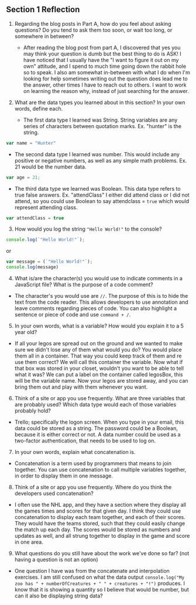 ## Section 1 Reflection

1. Regarding the blog posts in Part A, how do you feel about asking questions? Do you tend to ask them too soon, or wait too long, or somewhere in between?

    * After reading the blog post from part A, I discovered that yes you may think your question is dumb but the best thing to do is ASK! I have noticed that I usually have the "I want to figure it out on my own" attitude, and I spend to much time going down the rabbit hole so to speak. I also am somewhat in-between with what I do when I'm looking for help sometimes writing out the question does lead me to the answer, other times I have to reach out to others. I want to work on learning the reason why, instead of just searching for the answer.

2. What are the data types you learned about in this section? In your own words, define each.
    * The first data type I learned was String. String variables are any series of characters between quotation marks. Ex. "hunter" is the string.

  ```javascript
  var name = "Hunter"
  ```
  * The second data type I learned was number. This would include any positive or negative numbers, as well as any simple math problems. Ex. 21 would be the number data.

  ```javascript
  var age = 21;
  ```
  * The third data type we learned was Boolean. This data type refers to true false answers. Ex. "attendClass" I either did attend class or I did not attend, so you could use Boolean to say attendclass = `true` which would represent attending class.

  ```javascript
  var attendClass = true
  ```
3. How would you log the string `"Hello World!"` to the console?

  ``` javascript
  console.log(`"Hello World!"`);
  ```
  or
  ``` javascript
  var message = (`"Hello World!"`);
  console.log(message)
  ```

4. What is/are the character(s) you would use to indicate comments in a JavaScript file? What is the purpose of a code comment?

  * The character's you would use are `//`. The purpose of this is to hide the text from the code reader. This allows developers to use annotation and leave comments regarding pieces of code. You can also highlight a sentence or piece of code and use `command + /`.

5. In your own words, what is a variable? How would you explain it to a 5 year old?

  * If all your legos are spread out on the ground and we wanted to make sure we didn't lose any of them what would you do? You would place them all in a container. That way you could keep track of them and re use them correct? We will call this container the variable. Now what if that box was stored in your closet, wouldn't you want to be able to tell what it was? We can put a label on the container called legosBox, this will be the variable name. Now your legos are stored away, and you can bring them out and play with them whenever you want.

6. Think of a site or app you use frequently. What are three variables that are probably used? Which data type would each of those variables probably hold?

  * Trello; specifically the logon screen. When you type in your email, this data could be stored as a string. The password could be a Boolean, because it is either correct or not. A data number could be used as a two-factor authentication, that needs to be used to log on.

7. In your own words, explain what concatenation is.

  * Concatenation is a term used by programmers that means to join together. You can use concatenation to call multiple variables together, in order to display them in one message.

8. Think of a site or app you use frequently. Where do you think the developers used concatenation?

  * I often use the NHL app, and they have a section where they display all the games times and scores for that given day. I think they could use concatenation to display each team together, and each of their scores. They would have the teams stored, such that they could easily change the match up each day. The scores would be stored as numbers and updates as well, and all strung together to display in the game and score in one area.

9. What questions do you still have about the work we've done so far? (not having a question is not an option)

  * One question I have was from the concatenate and interpolation exercises. I am still confused on what the data output `console.log("My zoo has " + numberOfCreatures + " " + creatures + "!")` produces. I know that it is showing a quantity so I believe that would be number, but can it also be displaying string data?
